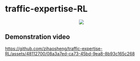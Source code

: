 # traffic-expertise-RL

<div align=center><img src=./assets/poster.png ></div>


## Demonstration video
https://github.com/zihaosheng/traffic-expertise-RL/assets/48112700/08a3a7ed-ca73-45bd-9ea8-8b93c165c268

